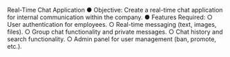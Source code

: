 Real-Time Chat Application
● Objective: Create a real-time chat application for internal
communication within the company.
● Features Required:
○ User authentication for employees.
○ Real-time messaging (text, images, files).
○ Group chat functionality and private messages.
○ Chat history and search functionality.
○ Admin panel for user management (ban, promote, etc.).
